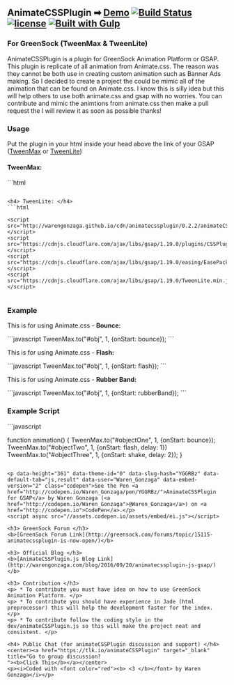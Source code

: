## AnimateCSSPlugin ➡ [Demo](http://warengonzaga.github.io/sites/animatecssplugin.html) [![Build Status](https://travis-ci.org/WarenGonzaga/AnimateCSSPlugin.svg?branch=master)](https://travis-ci.org/WarenGonzaga/AnimateCSSPlugin) [![license](https://img.shields.io/badge/license-MIT-blue.svg)](https://opensource.org/licenses/MIT) [![Built with Gulp](https://img.shields.io/badge/Built%20with-GULP-%23CF4646.svg)](http://gulpjs.com/)
### For GreenSock (TweenMax & TweenLite) </h3>
<p> AnimateCSSPlugin is a plugin for GreenSock Animation Platform or GSAP. This plugin is replicate of all animation from Animate.css. The reason was they cannot be both use in creating custom animation such as Banner Ads making. So I decided to create a project the could be mimic all of the animation that can be found on Animate.css. I know this is silly idea but this will help others to use both animate.css and gsap with no worries. You can contribute and mimic the animtions from animate.css then make a pull request the I will review it as soon as possible thanks!

<h3> Usage </h3>
<p>Put the plugin in your html inside your head above the link of your GSAP (<u>TweenMax</u> or <u>TweenLite</u>)</p>
<h4> TweenMax: </h4>
```html

 <script src="http://warengonzaga.github.io/cdn/animatecssplugin/0.2.2/animateCSSPlugin.min.js"></script>
 <script src="https://cdnjs.cloudflare.com/ajax/libs/gsap/1.19.0/TweenMax.min.js"></script>
 
```

<h4> TweenLite: </h4>
```html

<script src="http://warengonzaga.github.io/cdn/animatecssplugin/0.2.2/animateCSSPlugin.min.js"></script>
<script src="https://cdnjs.cloudflare.com/ajax/libs/gsap/1.19.0/plugins/CSSPlugin.min.js"></script>
<script src="https://cdnjs.cloudflare.com/ajax/libs/gsap/1.19.0/easing/EasePack.min.js"></script>
<script src="https://cdnjs.cloudflare.com/ajax/libs/gsap/1.19.0/TweenLite.min.js"></script>
 
```

<h3> Example </h3>

<p>This is for using Animate.css - <b>Bounce:</b></p>
```javascript
 TweenMax.to("#obj", 1, {onStart: bounce});
```

<p>This is for using Animate.css - <b>Flash:</b></p>
```javascript
 TweenMax.to("#obj", 1, {onStart: flash});
```

<p>This is for using Animate.css - <b>Rubber Band:</b></p>
```javascript
 TweenMax.to("#obj", 1, {onStart: rubberBand});
```

<h3> Example Script </h3>
```javascript

function animation() {
  TweenMax.to("#objectOne", 1, {onStart: bounce});
  TweenMax.to("#objectTwo", 1, {onStart: flash, delay: 1})
  TweenMax.to("#objectThree", 1, {onStart: shake, delay: 2});
}

```

<p data-height="361" data-theme-id="0" data-slug-hash="YGGRBz" data-default-tab="js,result" data-user="Waren_Gonzaga" data-embed-version="2" class="codepen">See the Pen <a href="http://codepen.io/Waren_Gonzaga/pen/YGGRBz/">AnimateCSSPlugin for GSAP</a> by Waren Gonzaga (<a href="http://codepen.io/Waren_Gonzaga">@Waren_Gonzaga</a>) on <a href="http://codepen.io">CodePen</a>.</p>
<script async src="//assets.codepen.io/assets/embed/ei.js"></script>

<h3> GreenSock Forum </h3>
<b>[GreenSock Forum Link](http://greensock.com/forums/topic/15115-animatecssplugin-is-now-open/)</b>

<h3> Official Blog </h3>
<b>[AnimateCSSPlugin.js Blog Link](http://warengonzaga.com/blog/2016/09/20/animatecssplugin-js-gsap/)</b>

<h3> Contribution </h3>
<p> * To contribute you must have idea on how to use GreenSock Animation Platform. </p>
<p> * To contribute you should have experience in Jade (html preprocessor) this will help the development faster for the index. </p>
<p> * To contribute follow the coding style in the dev/animateCSSPlugin.js so this will make the project neat and consistent. </p>

<h4> Public Chat (for animateCSSPlugin discussion and support) </h4>
<center><a href="https://tlk.io/animateCSSPlugin" target="_blank" title="Go to group discussion?
"><b>Click This</b></a></center>
<p><i>Coded with <font color="red"><b> <3 </b></font> by Waren Gonzaga</i></p>